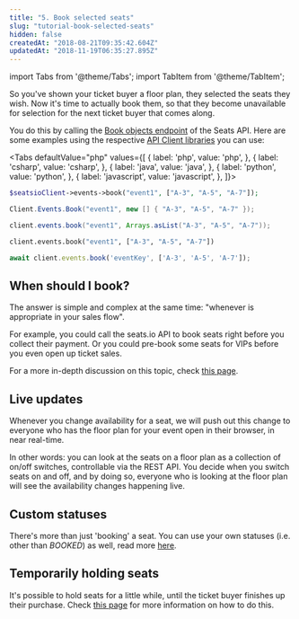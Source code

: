 ```yaml
---
title: "5. Book selected seats"
slug: "tutorial-book-selected-seats"
hidden: false
createdAt: "2018-08-21T09:35:42.604Z"
updatedAt: "2018-11-19T06:35:27.895Z"
---
```


import Tabs from '@theme/Tabs';
import TabItem from '@theme/TabItem';

So you've shown your ticket buyer a floor plan, they selected the seats they wish. Now it's time to actually book them, so that they become unavailable for selection for the next ticket buyer that comes along. 

You do this by calling the [Book objects endpoint](doc:api-book-objects) of the Seats API. 
Here are some examples using the respective [API Client libraries](doc:api-client-libraries) you can use: 




<Tabs 
  defaultValue="php"
  values={[
{ label: 'php', value: 'php', },
{ label: 'csharp', value: 'csharp', },
{ label: 'java', value: 'java', },
{ label: 'python', value: 'python', },
{ label: 'javascript', value: 'javascript', },
]}>
<TabItem value='php'>

```php
$seatsioClient->events->book("event1", ["A-3", "A-5", "A-7"]);
```

</TabItem>
<TabItem value='csharp'>

```csharp
Client.Events.Book("event1", new [] { "A-3", "A-5", "A-7" });
```

</TabItem>
<TabItem value='java'>

```java
client.events.book("event1", Arrays.asList("A-3", "A-5", "A-7"));
```

</TabItem>
<TabItem value='python'>

```python
client.events.book("event1", ["A-3", "A-5", "A-7"])
```

</TabItem>
<TabItem value='javascript'>

```javascript
await client.events.book('eventKey', ['A-3', 'A-5', 'A-7']);
```

</TabItem>
</Tabs>


## When should I book?
The answer is simple and complex at the same time: "whenever is appropriate in your sales flow". 

For example, you could call the seats.io API to book seats right before you collect their payment. Or you could pre-book some seats for VIPs before you even open up ticket sales.

For a more in-depth discussion on this topic, check [this page](http://support.seats.io/integrating-seats-io/when-should-i-book-my-seats). 

## Live updates

Whenever you change availability for a seat, we will push out this change to everyone who has the floor plan for your event open in their browser, in near real-time.

In other words: you can look at the seats on a floor plan as a collection of on/off switches, controllable via the REST API. You decide when you switch seats on and off, and by doing so, everyone who is looking at the floor plan will see the availability changes happening live.


## Custom statuses
There's more than just 'booking' a seat. You can use your own statuses (i.e. other than *BOOKED*) as well, read more [here](doc:api-custom-object-status).

## Temporarily holding seats
It's possible to hold seats for a little while, until the ticket buyer finishes up their purchase. Check [this page](doc:api-temporarily-hold-objects) for more information on how to do this.
